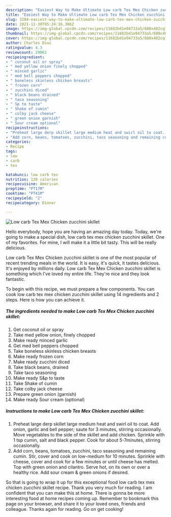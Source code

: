 ```yaml
---
description: "Easiest Way to Make Ultimate Low carb Tex Mex Chicken zucchini skillet"
title: "Easiest Way to Make Ultimate Low carb Tex Mex Chicken zucchini skillet"
slug: 3284-easiest-way-to-make-ultimate-low-carb-tex-mex-chicken-zucchini-skillet
date: 2021-12-30T05:24:16.386Z
image: https://img-global.cpcdn.com/recipes/11682bd1e94733a5/680x482cq70/low-carb-tex-mex-chicken-zucchini-skillet-recipe-main-photo.jpg
thumbnail: https://img-global.cpcdn.com/recipes/11682bd1e94733a5/680x482cq70/low-carb-tex-mex-chicken-zucchini-skillet-recipe-main-photo.jpg
cover: https://img-global.cpcdn.com/recipes/11682bd1e94733a5/680x482cq70/low-carb-tex-mex-chicken-zucchini-skillet-recipe-main-photo.jpg
author: Charles Diaz
ratingvalue: 4.3
reviewcount: 29062
recipeingredient:
- " coconut oil or spray"
- " med yellow onion finely chopped"
- " minced garlic"
- " med bell peppers chopped"
- " boneless skinless chicken breasts"
- " frozen corn"
- " zucchini diced"
- " black beans drained"
- " taco seasoning"
- " Sp to taste"
- " Shake of cumin"
- " colby jack cheese"
- " green onion garnish"
- " Sour cream optional"
recipeinstructions:
- "Preheat large derp skillet large medium heat and swirl oil to coat. Add onion, garlic and bell pepper; saute for 3 minutes, stirring occasionally. Move vegetables to the side of the skillet and add chicken. Sprinkle with 1 tsp cumin, salt and black pepper. Cook for about 5-7minutes, stirring occasionally."
- "Add corn, beans, tomatoes, zucchini, taco seasoning and remaining cumin. Stir, cover and cook on low-medium for 10 minutes. Sprinkle with cheese, cover and cook for a few minutes or until cheese has melted. Top with green onion and cilantro. Serve hot, on its own or over a healthy rice. Add sour cream &amp; green onions if desired."
categories:
- Recipe
tags:
- low
- carb
- tex

katakunci: low carb tex 
nutrition: 120 calories
recipecuisine: American
preptime: "PT17M"
cooktime: "PT41M"
recipeyield: "2"
recipecategory: Dinner

---
```



![Low carb Tex Mex Chicken zucchini skillet](https://img-global.cpcdn.com/recipes/11682bd1e94733a5/680x482cq70/low-carb-tex-mex-chicken-zucchini-skillet-recipe-main-photo.jpg)

Hello everybody, hope you are having an amazing day today. Today, we're going to make a special dish, low carb tex mex chicken zucchini skillet. One of my favorites. For mine, I will make it a little bit tasty. This will be really delicious.



Low carb Tex Mex Chicken zucchini skillet is one of the most popular of recent trending meals in the world. It is easy, it's quick, it tastes delicious. It's enjoyed by millions daily. Low carb Tex Mex Chicken zucchini skillet is something which I've loved my entire life. They're nice and they look fantastic.


To begin with this recipe, we must prepare a few components. You can cook low carb tex mex chicken zucchini skillet using 14 ingredients and 2 steps. Here is how you can achieve it.

<!--inarticleads1-->

##### The ingredients needed to make Low carb Tex Mex Chicken zucchini skillet:

1. Get  coconut oil or spray
1. Take  med yellow onion, finely chopped
1. Make ready  minced garlic
1. Get  med bell peppers chopped
1. Take  boneless skinless chicken breasts
1. Make ready  frozen corn
1. Make ready  zucchini diced
1. Take  black beans, drained
1. Take  taco seasoning
1. Make ready  S&amp;p to taste
1. Take  Shake of cumin
1. Take  colby jack cheese
1. Prepare  green onion (garnish)
1. Make ready  Sour cream (optional)




<!--inarticleads2-->

##### Instructions to make Low carb Tex Mex Chicken zucchini skillet:

1. Preheat large derp skillet large medium heat and swirl oil to coat. Add onion, garlic and bell pepper; saute for 3 minutes, stirring occasionally. Move vegetables to the side of the skillet and add chicken. Sprinkle with 1 tsp cumin, salt and black pepper. Cook for about 5-7minutes, stirring occasionally.
1. Add corn, beans, tomatoes, zucchini, taco seasoning and remaining cumin. Stir, cover and cook on low-medium for 10 minutes. Sprinkle with cheese, cover and cook for a few minutes or until cheese has melted. Top with green onion and cilantro. Serve hot, on its own or over a healthy rice. Add sour cream &amp; green onions if desired.




So that is going to wrap it up for this exceptional food low carb tex mex chicken zucchini skillet recipe. Thank you very much for reading. I am confident that you can make this at home. There is gonna be more interesting food at home recipes coming up. Remember to bookmark this page on your browser, and share it to your loved ones, friends and colleague. Thanks again for reading. Go on get cooking!
